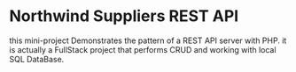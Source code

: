# Northwind Suppliers REST API

this mini-project Demonstrates the pattern  of a REST API server with PHP.
it is actually a FullStack project that performs CRUD and working with local SQL DataBase.